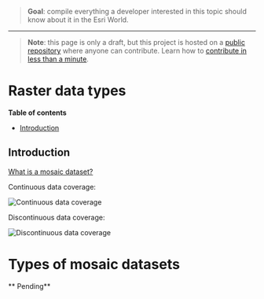 > **Goal**: compile everything a developer interested in this topic should know about it in the Esri World.

---
> **Note**: this page is only a draft, but this project is hosted on a [public repository](https://github.com/hhkaos/awesome-arcgis) where anyone can contribute. Learn how to [contribute in less than a minute](https://github.com/hhkaos/awesome-arcgis/blob/master/CONTRIBUTING.md#contributions).

# Raster data types

<!-- START doctoc generated TOC please keep comment here to allow auto update -->
<!-- DON'T EDIT THIS SECTION, INSTEAD RE-RUN doctoc TO UPDATE -->
**Table of contents**

- [Introduction](#introduction)

<!-- END doctoc generated TOC please keep comment here to allow auto update -->

## Introduction

[What is a mosaic dataset?](http://desktop.arcgis.com/en/arcmap/10.3/manage-data/raster-and-images/what-is-a-mosaic-dataset.htm)

Continuous data coverage:

![Continuous data coverage](http://desktop.arcgis.com/en/arcmap/10.3/manage-data/raster-and-images/GUID-063866C0-4A61-487C-90BE-39CC737495F9-web.png)

Discontinuous data coverage:

![Discontinuous data coverage](http://desktop.arcgis.com/en/arcmap/10.3/manage-data/raster-and-images/GUID-31E04AE1-F88D-41BF-A6B4-E7EB8E5A0853-web.png)

# Types of mosaic datasets

** Pending**

